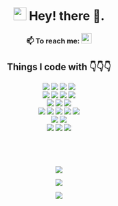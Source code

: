 <h1 align="center"><img src="https://emojis.slackmojis.com/emojis/images/1531849430/4246/blob-sunglasses.gif?1531849430" width="30"/> Hey! there 👋.</h1>

<h3 align="center">
📫 To reach me:
<a target="_blank" href="https://www.twitter.com/0xxfu"><img src="https://img.shields.io/badge/twitter-%231DA1F2.svg?&style=for-the-badge&logo=twitter&logoColor=white" height=24></a>
</h3>

<h2 align="center">Things I code with 👇👇👇</h2>


<p align="center">


<img src="https://img.shields.io/badge/-Python-orange?style=flat-square&logo=Python&logoColor=white"/>
<img src="https://img.shields.io/badge/-Solidity-green?style=flat-square&logo=solidity&logoColor=white"/>
<img src="https://img.shields.io/badge/-TypeScript-yellow?style=flat-square&logo=typescript&logoColor=white"/>
<img src="https://img.shields.io/badge/-Rust-maroon?style=flat-square&logo=rust&logoColor=white"/>

<br/>

<img src="https://img.shields.io/badge/-Openzeppelin-salmon?style=flat-square&logo=openzeppelin&logoColor=white"/>
<img src="https://img.shields.io/badge/-Hardhat-beige?style=flat-square&logo=hardhat&logoColor=white"/>
<img src="https://img.shields.io/badge/-TheGraph-plum?style=flat-square&logo=thegraph&logoColor=white"/>
<img src="https://img.shields.io/badge/-supabase-apricot?style=flat-square&logo=supabase&logoColor=white"/>

<br/>

<img src="https://img.shields.io/badge/-FastAPI-blue?style=flat-square&logo=fastapi&logoColor=white"/>
<img src="https://img.shields.io/badge/-Nodejs-purple?style=flat-square&logo=Node.js&logoColor=white"/>
<img src="https://img.shields.io/badge/-NestJs-pink?style=flat-square&logo=nestjs&logoColor=white""/>

<br/>

<img src="https://img.shields.io/badge/-MongoDB-brown?style=flat-square&logo=mongodb&logoColor=white"/>
<img src="https://img.shields.io/badge/-PostgreSQL-gray?style=flat-square&logo=postgresql&logoColor=white"/>
<img src="https://img.shields.io/badge/-MySQL-navy?style=flat-square&logo=mysql&logoColor=white"/>
<img src="https://img.shields.io/badge/-Redis-teal?style=flat-square&logo=Redis&logoColor=white"/>
<img src="https://img.shields.io/badge/-ElasticSearch-olive?style=flat-square&logo=elasticsearch&logoColor=white"/>

<br/>

<img src="https://img.shields.io/badge/-GraphQL-maroon?style=flat-square&logo=graphql&logoColor=white"/>
<img src="https://img.shields.io/badge/-Apollo%20GraphQL-turquoise?style=flat-square&logo=apollo-graphql&logoColor=white"/>

<br/>

<img src="https://img.shields.io/badge/-Docker-blue?style=flat-lavender&logo=docker&logoColor=white"/>
<img src="https://img.shields.io/badge/-Docker%20Compose-mint?style=flat-square&logo=docker-compose&logoColor=white"/>
<img src="https://img.shields.io/badge/Amazon%20AWS-coral?style=flat-square&logo=amazon-aws&logoColor=white"/>

</p>



<br>
<br>
<br>

<p align="center">
    <img src="https://github-readme-stats.vercel.app/api?username=0xxfu&show_icons=true&theme=radical">
</p>

<p align="center">
    <img src="https://streak-stats.demolab.com?user=0xxfu&theme=radical">
</p>

<p align="center">
    <img src="https://github-profile-trophy.vercel.app/?username=0xxfu&column=7&theme=radical"/>
</p>
